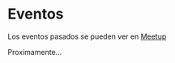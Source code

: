# Eventos

Los eventos pasados se pueden ver en [Meetup](https://www.meetup.com/Rust-Argentina/events/)

Proximamente...
